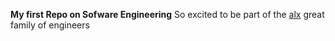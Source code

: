 **My first Repo on Sofware Engineering**
So excited to be part of the [alx][1] great family of engineers

[1]: https://www.alx-t.com/ "Title"

